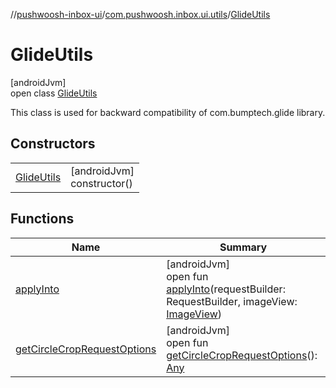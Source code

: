 //[pushwoosh-inbox-ui](../../../index.md)/[com.pushwoosh.inbox.ui.utils](../index.md)/[GlideUtils](index.md)

# GlideUtils

[androidJvm]\
open class [GlideUtils](index.md)

This class is used for backward compatibility of com.bumptech.glide library.

## Constructors

| | |
|---|---|
| [GlideUtils](-glide-utils.md) | [androidJvm]<br>constructor() |

## Functions

| Name | Summary |
|---|---|
| [applyInto](apply-into.md) | [androidJvm]<br>open fun [applyInto](apply-into.md)(requestBuilder: RequestBuilder, imageView: [ImageView](https://developer.android.com/reference/kotlin/android/widget/ImageView.html)) |
| [getCircleCropRequestOptions](get-circle-crop-request-options.md) | [androidJvm]<br>open fun [getCircleCropRequestOptions](get-circle-crop-request-options.md)(): [Any](https://kotlinlang.org/api/latest/jvm/stdlib/kotlin-stdlib/kotlin/-any/index.html) |
